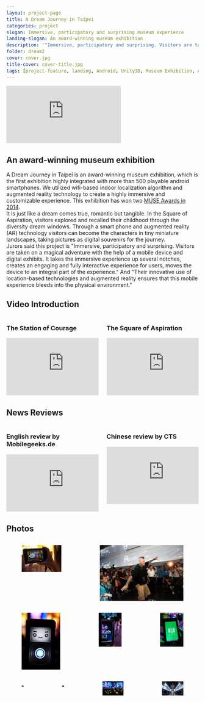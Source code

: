 ```yaml
---
layout: project-page
title: A Dream Journey in Taipei
categories: project
slogan: Immersive, participatory and surprising museum experience
landing-slogan: An award-winning museum exhibition
description: '"Immersive, participatory and surprising. Visitors are taken on a magical adventure with the help of a mobile device and digital exhibits. It takes the immersive experience up several notches, creates an engaging and fully interactive experience for users, moves the device to an integral part of the experience."'
folder: dream2
cover: cover.jpg
title-cover: cover-title.jpg
tags: [project-feature, landing, Android, Unity3D, Museum Exhibition, Augmented Reality, Indoor Localization]
---
```

<div class="columns">
    <div class="column">
        <div class="video-container">
        <iframe src="https://www.youtube.com/embed/UTzUbG1WPdM" frameborder="0" webkitallowfullscreen mozallowfullscreen allowfullscreen></iframe>
        </div>
    </div>
</div>
<h2>An award-winning museum exhibition</h2>
A Dream Journey in Taipei is an award-winning museum exhibition, which is the first exhibition highly integrated with more than 500 playable android smartphones. We utilized wifi-based indoor localization algorithm and augmented reality technology to create a highly immersive and customizable experience. This exhibition has won two <a href="http://www.aam-us.org/about-us/grants-awards-and-competitions/muse-awards/past-award-winners/2014-muse-awards">MUSE Awards in 2014</a>.
<div class="quote message">
    <div class="message-body">
        <i class="fa fa-quote-left" aria-hidden="true"></i> It is just like a dream comes true, romantic but tangible.  In the Square of Aspiration, visitors explored and recalled their childhood through the diversity dream windows. Through a smart phone and augmented reality (AR) technology visitors can become the characters in tiny miniature landscapes, taking pictures as digital souvenirs for the journey.
        <i class="fa fa-quote-right" aria-hidden="true"></i>
    </div>
</div>
<div class="quote message">
    <div class="message-body">
        <i class="fa fa-quote-left" aria-hidden="true"></i> Jurors said this project is "Immersive, participatory and surprising. Visitors are taken on a magical adventure with the help of a mobile device and digital exhibits. It takes the immersive experience up several notches, creates an engaging and fully interactive experience for users, moves the device to an integral part of the experience." And "Their innovative use of location-based technologies and augmented reality ensures that this mobile experience bleeds into the physical environment."
        <i class="fa fa-quote-right" aria-hidden="true"></i>
    </div>
</div>
<h2>Video Introduction</h2>
<div class="columns">
    <div class="column">
        <h3>The Station of Courage</h3>
        <div class="video-container">
        <iframe src="https://www.youtube.com/embed/Wvk1hY68Ye4" frameborder="0" webkitallowfullscreen mozallowfullscreen allowfullscreen></iframe>
        </div>
    </div>
    <div class="column">
        <h3>The Square of Aspiration</h3>
        <div class="video-container">
        <iframe src="https://www.youtube.com/embed/T2IFJiFw9WI" frameborder="0" webkitallowfullscreen mozallowfullscreen allowfullscreen></iframe>
        </div>
    </div>
</div>

<h2>News Reviews</h2>
<div class="columns">
    <div class="column">
        <h3>English review by Mobilegeeks.de</h3>
        <div class="video-container">
        <iframe src="https://www.youtube.com/embed/dawo0C9e_uo" frameborder="0" webkitallowfullscreen mozallowfullscreen allowfullscreen></iframe>
        </div>
    </div>
    <div class="column">
        <h3>Chinese review by CTS</h3>
        <div class="video-container">
        <iframe src="https://www.youtube.com/embed/FVFKcfIao7I" frameborder="0" webkitallowfullscreen mozallowfullscreen allowfullscreen></iframe>
        </div>
    </div>
</div>

<h2>Photos</h2>
<div class="columns">
    <div class="column is-half">
        <figure class="image">
            <img src="/assets/images/projects/dream2/ar1.jpg">
        </figure>
    </div>
    <div class="column is-half">
        <figure class="image">
            <img src="/assets/images/projects/dream2/birdman.jpg">
        </figure>
    </div>
</div>
<div class="columns">
    <div class="column">
        <figure class="image">
            <img src="/assets/images/projects/dream2/partner_1.jpg">
        </figure>
    </div>
    <div class="column">
        <figure class="image">
            <img src="/assets/images/projects/dream2/room2_1.jpg">
        </figure>
    </div>
    <div class="column">
        <figure class="image">
            <img src="/assets/images/projects/dream2/room2_2.jpg">
        </figure>
    </div>
</div>
<div class="columns is-multiline">
    <div class="column is-half">
        <figure class="image">
            <img src="/assets/images/projects/dream2/room0_1.jpg">
        </figure>
    </div>
    <div class="column is-half">
        <figure class="image">
            <img src="/assets/images/projects/dream2/room1_1.jpg">
        </figure>
    </div>
    <div class="column is-half">
        <figure class="image">
            <img src="/assets/images/projects/dream2/room3_2.jpg">
        </figure>
    </div>
    <div class="column is-half">
        <figure class="image">
            <img src="/assets/images/projects/dream2/room4_1.jpg">
        </figure>
    </div>
</div>

